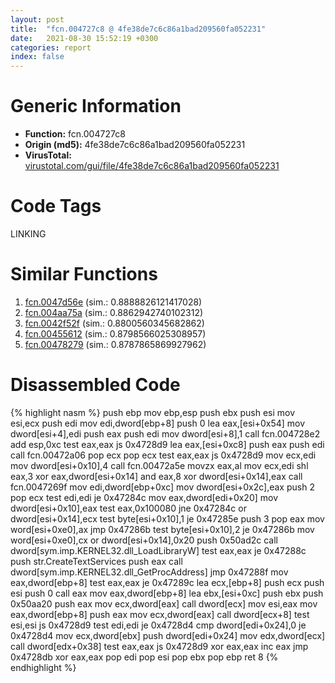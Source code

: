 ```yaml
---
layout: post
title:  "fcn.004727c8 @ 4fe38de7c6c86a1bad209560fa052231"
date:   2021-08-30 15:52:19 +0300
categories: report
index: false
---
```


# Generic Information
- **Function:** fcn.004727c8
- **Origin (md5):** 4fe38de7c6c86a1bad209560fa052231
- **VirusTotal:** [virustotal.com/gui/file/4fe38de7c6c86a1bad209560fa052231][virustotal_ref]

# Code Tags
<span class="tag" id="LINKING">LINKING</span>


# Similar Functions

1. [fcn.0047d56e][similar_1_ref] (sim.: 0.8888826121417028)
2. [fcn.004aa75a][similar_2_ref] (sim.: 0.8862942740102312)
3. [fcn.0042f52f][similar_3_ref] (sim.: 0.8800560345682862)
4. [fcn.00455612][similar_4_ref] (sim.: 0.8798566025308957)
5. [fcn.00478279][similar_5_ref] (sim.: 0.8787865869927962)


# Disassembled Code

{% highlight nasm %}
push ebp
mov ebp,esp
push ebx
push esi
mov esi,ecx
push edi
mov edi,dword[ebp+8]
push 0
lea eax,[esi+0x54]
mov dword[esi+4],edi
push eax
push edi
mov dword[esi+8],1
call fcn.004728e2
add esp,0xc
test eax,eax
js 0x4728d9
lea eax,[esi+0xc8]
push eax
push edi
call fcn.00472a06
pop ecx
pop ecx
test eax,eax
js 0x4728d9
mov ecx,edi
mov dword[esi+0x10],4
call fcn.00472a5e
movzx eax,al
mov ecx,edi
shl eax,3
xor eax,dword[esi+0x14]
and eax,8
xor dword[esi+0x14],eax
call fcn.0047269f
mov edi,dword[ebp+0xc]
mov dword[esi+0x2c],eax
push 2
pop ecx
test edi,edi
je 0x47284c
mov eax,dword[edi+0x20]
mov dword[esi+0x10],eax
test eax,0x100080
jne 0x47284c
or dword[esi+0x14],ecx
test byte[esi+0x10],1
je 0x47285e
push 3
pop eax
mov word[esi+0xe0],ax
jmp 0x47286b
test byte[esi+0x10],2
je 0x47286b
mov word[esi+0xe0],cx
or dword[esi+0x14],0x20
push 0x50ad2c
call dword[sym.imp.KERNEL32.dll_LoadLibraryW]
test eax,eax
je 0x47288c
push str.CreateTextServices
push eax
call dword[sym.imp.KERNEL32.dll_GetProcAddress]
jmp 0x47288f
mov eax,dword[ebp+8]
test eax,eax
je 0x47289c
lea ecx,[ebp+8]
push ecx
push esi
push 0
call eax
mov eax,dword[ebp+8]
lea ebx,[esi+0xc]
push ebx
push 0x50aa20
push eax
mov ecx,dword[eax]
call dword[ecx]
mov esi,eax
mov eax,dword[ebp+8]
push eax
mov ecx,dword[eax]
call dword[ecx+8]
test esi,esi
js 0x4728d9
test edi,edi
je 0x4728d4
cmp dword[edi+0x24],0
je 0x4728d4
mov ecx,dword[ebx]
push dword[edi+0x24]
mov edx,dword[ecx]
call dword[edx+0x38]
test eax,eax
js 0x4728d9
xor eax,eax
inc eax
jmp 0x4728db
xor eax,eax
pop edi
pop esi
pop ebx
pop ebp
ret 8
{% endhighlight %}


[similar_1_ref]: /report/fcn.0047d56e@279a61b1e76da49531f1f16fd1102a2d
[similar_2_ref]: /report/fcn.004aa75a@17d73cbafe6dd96dd6f2291fab06fbb5
[similar_3_ref]: /report/fcn.0042f52f@289859175c221b107317af7727d26c17
[similar_4_ref]: /report/fcn.00455612@be7fba7cc724acf4ae2900d99e0fc9c3
[similar_5_ref]: /report/fcn.00478279@1160595edb203a63cb2ca3ce2ff04f47
[virustotal_ref]: https://www.virustotal.com/gui/file/4fe38de7c6c86a1bad209560fa052231